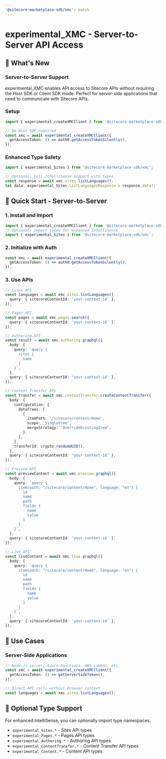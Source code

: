 ```yaml
---
'@sitecore-marketplace-sdk/xmc': patch
---
```


# experimental_XMC - Server-to-Server API Access

## 🚀 What's New

### Server-to-Server Support

experimental_XMC enables API access to Sitecore APIs without requiring the Host SDK or Client SDK mode. Perfect for server-side applications that need to communicate with Sitecore APIs.

### Setup

```typescript
import { experimental_createXMCClient } from '@sitecore-marketplace-sdk/xmc';

// No Host SDK required
const xmc = await experimental_createXMCClient({
  getAccessToken: () => auth0.getAccessTokenSilently(),
});
```

### Enhanced Type Safety

```typescript
import { experimental_Sites } from '@sitecore-marketplace-sdk/xmc';

// Optional: Full IntelliSense support with types
const response = await xmc.sites.listLanguages();
let data: experimental_Sites.ListLanguagesResponse = response.data!;
```

## 🎯 Quick Start - Server-to-Server

### 1. Install and Import

```typescript
import { experimental_createXMCClient } from '@sitecore-marketplace-sdk/xmc';
// Optional: import types for enhanced IntelliSense
import { experimental_Sites } from '@sitecore-marketplace-sdk/xmc';
```

### 2. Initialize with Auth

```typescript
const xmc = await experimental_createXMCClient({
  getAccessToken: () => auth0.getAccessTokenSilently(),
});
```

### 3. Use APIs

```typescript
// Sites API
const languages = await xmc.sites.listLanguages({
  query: { sitecoreContextId: 'your-context-id' },
});

// Pages API
const pages = await xmc.pages.search({
  query: { sitecoreContextId: 'your-context-id' },
});

// Authoring API
const result = await xmc.authoring.graphql({
  body: {
    query: `query {
      sites {
        name
      }
    }`,
  },
  query: { sitecoreContextId: 'your-context-id' },
});

// Content Transfer API
const transfer = await xmc.contentTransfer.createContentTransfer({
  body: {
    configuration: {
      dataTrees: [
        {
          itemPath: '/sitecore/content/Home',
          scope: 'SingleItem',
          mergeStrategy: 'OverrideExistingItem',
        },
      ],
    },
    transferId: crypto.randomUUID(),
  },
  query: { sitecoreContextId: 'your-context-id' },
});

// Preview API
const previewContent = await xmc.preview.graphql({
  body: {
    query: `query {
      item(path: "/sitecore/content/Home", language: "en") {
        id
        name
        path
        fields {
          name
          value
        }
      }
    }`,
  },
  query: { sitecoreContextId: 'your-context-id' },
});

// Live API
const liveContent = await xmc.live.graphql({
  body: {
    query: `query {
      item(path: "/sitecore/content/Home", language: "en") {
        id
        name
        path
        fields {
          name
          value
        }
      }
    }`,
  },
  query: { sitecoreContextId: 'your-context-id' },
});
```

## 🔧 Use Cases

### Server-Side Applications

```typescript
// Node.js server, Azure Functions, AWS Lambda, etc.
const xmc = await experimental_createXMCClient({
  getAccessToken: () => getServerSideToken(),
});

// Direct API calls without browser context
const languages = await xmc.sites.listLanguages();
```

## 🎨 Optional Type Support

For enhanced IntelliSense, you can optionally import type namespaces:

- `experimental_Sites.*` - Sites API types
- `experimental_Pages.*` - Pages API types
- `experimental_Authoring.*` - Authoring API types
- `experimental_ContentTransfer.*` - Content Transfer API types
- `experimental_Content.*` - Content API types
